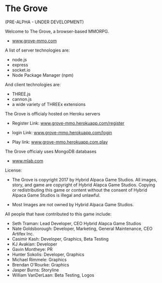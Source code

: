 # The Grove

(PRE-ALPHA - UNDER DEVELOPMENT)

Welcome to The Grove, a browser-based MMORPG.
- www.grove-mmo.com

A list of server technologies are:

- node.js
- express
- socket.io
- Node Package Manager (npm)

And client technologies are:

- THREE.js
- cannon.js
- a wide variety of THREEx extensions

The Grove is officialy hosted on Heroku servers

- Register Link: www.grove-mmo.herokuapp.com/register

- login Link: www.grove-mmo.herokuapp.com/login

- Play link: www.grove-mmo.herokuapp.com.play


The Grove officialy uses MongoDB databases

- www.mlab.com


License:


- The Grove is copyright 2017 by Hybrid Alpaca Game Studios. All images, story, and game are copyright of Hybrid Alapca Game Studios.
Copying or redistributing this game or content without the consent of Hybrid Alpaca Game Studios is illegal and unlawful.

 -  Most Images are not owned by Hybrid Alpaca Game Studios.
 

All people that have contributed to this game include:

- Seth Traman:              Lead Developer, CEO Hybrid Alapca Game Studios
- Nate Goldsborough:        Developer, Marketing, General Maintenance, CEO Artifex Inc.
- Casimir Kash:             Developer, Graphics, Beta Testing
- KJ Avakian:               Developer
- Gavin Montheye:           PR
- Hunter Sokolis:           Developer, Graphics
- Michael Rimmele:          Graphics
- Brendan O'Rourke:         Graphics
- Jasper Burns:             Storyline
- William VanDerLaan:       Beta Testing, Logos
